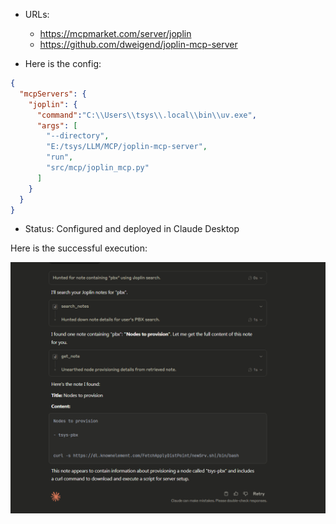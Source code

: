 - URLs:
	-  https://mcpmarket.com/server/joplin
	-  https://github.com/dweigend/joplin-mcp-server

-  Here is the config:
```json
{
  "mcpServers": {
    "joplin": {
      "command":"C:\\Users\\tsys\\.local\\bin\\uv.exe",
      "args": [
        "--directory",
        "E:/tsys/LLM/MCP/joplin-mcp-server",
        "run",
        "src/mcp/joplin_mcp.py"
      ]
    }
  }
}
```

- Status: Configured and deployed in Claude Desktop

Here is the successful execution:

![6e5ad57ec0bb70995a2ab92d65844308.png](../../_resources/6e5ad57ec0bb70995a2ab92d65844308.png)
